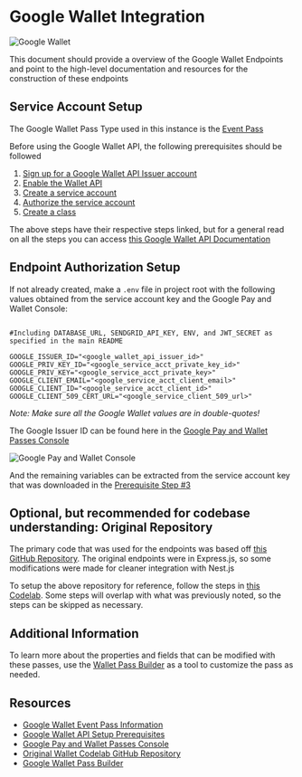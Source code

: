 # **Google Wallet Integration**

![Google Wallet](https://kstatic.googleusercontent.com/files/6bb8ff062945a1e19aafe50ee1c8c6820339d137cc189198f40e58114a08757c570a65d75cf8fc9ccb4614b77970a62a1098bd438acc9df063be91d8af30e9f7)

This document should provide a overview of the Google Wallet Endpoints and point to the high-level documentation and resources for the construction of these endpoints

## Service Account Setup

The Google Wallet Pass Type used in this instance is the [Event Pass](https://developers.google.com/wallet/tickets/events) 

Before using the Google Wallet API, the following prerequisites should be followed

1. [Sign up for a Google Wallet API Issuer account](https://developers.google.com/wallet/tickets/events/web/prerequisites#1.-sign-up-for-a-google-wallet-api-issuer-account)
2. [Enable the Wallet API](https://developers.google.com/wallet/tickets/events/web/prerequisites#2.-enable-the-wallet-api)
3. [Create a service account](https://developers.google.com/wallet/tickets/events/web/prerequisites#3.-create-a-service-account)
4. [Authorize the service account](https://developers.google.com/wallet/tickets/events/web/prerequisites#4.-authorize-the-service-account)
5. [Create a class](https://developers.google.com/wallet/tickets/events/web/prerequisites#5.-create-a-class)

The above steps have their respective steps linked, but for a general read on all the steps you can access [this Google Wallet API Documentation](https://developers.google.com/wallet/tickets/events/web/prerequisites)

## Endpoint Authorization Setup

If not already created, make a `.env` file in project root with the following values obtained from the service account key and the Google Pay and Wallet Console:

```properties

#Including DATABASE_URL, SENDGRID_API_KEY, ENV, and JWT_SECRET as specified in the main README

GOOGLE_ISSUER_ID="<google_wallet_api_issuer_id>"
GOOGLE_PRIV_KEY_ID="<google_service_acct_private_key_id>"
GOOGLE_PRIV_KEY="<google_service_acct_private_key>"
GOOGLE_CLIENT_EMAIL="<google_service_acct_client_email>"
GOOGLE_CLIENT_ID="<google_service_acct_client_id>"
GOOGLE_CLIENT_509_CERT_URL="<google_service_client_509_url>"
```
*Note: Make sure all the Google Wallet values are in double-quotes!*

The Google Issuer ID can be found here in the [Google Pay and Wallet Passes Console](https://pay.google.com/business/console/passes)

![Google Pay and Wallet Console](https://support.ticketure.com/hc/article_attachments/6282091611533/Step_5_-_Issuer_ID.png)

And the remaining variables can be extracted from the service account key that was downloaded in the [Prerequisite Step #3](https://developers.google.com/wallet/tickets/events/web/prerequisites#create-a-service-account-key:)

## Optional, but recommended for codebase understanding: Original Repository

The primary code that was used for the endpoints was based off [this GitHub Repository](https://github.com/google-pay/wallet-web-codelab). The original endpoints were in Express.js, so some modifications were made for cleaner integration with Nest.js

To setup the above repository for reference, follow the steps in [this Codelab](https://codelabs.developers.google.com/add-to-wallet-web#0). Some steps will overlap with what was previously noted, so the steps can be skipped as necessary.

## Additional Information

To learn more about the properties and fields that can be modified with these passes, use the [Wallet Pass Builder](https://developers.google.com/wallet/generic/resources/pass-builder) as a tool to customize the pass as needed.


## Resources

- [Google Wallet Event Pass Information](https://developers.google.com/wallet/tickets/events)
- [Google Wallet API Setup Prerequisites](https://developers.google.com/wallet/tickets/events/web/prerequisites)
- [Google Pay and Wallet Passes Console](https://pay.google.com/business/console/passes)
- [Original Wallet Codelab GitHub Repository](https://github.com/google-pay/wallet-web-codelab)
- [Google Wallet Pass Builder](https://developers.google.com/wallet/generic/resources/pass-builder)

